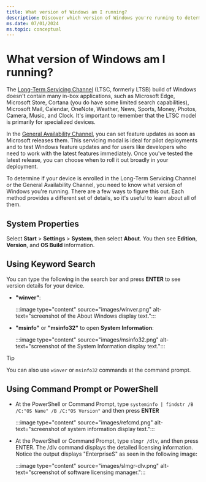 ```yaml
---
title: What version of Windows am I running?
description: Discover which version of Windows you're running to determine whether or not your device is enrolled in the Long-Term Servicing Channel or General Availability Channel.
ms.date: 07/01/2024
ms.topic: conceptual
---
```


# What version of Windows am I running?

The [Long-Term Servicing Channel](/windows/deployment/update/waas-overview#servicing-channels) (LTSC, formerly LTSB) build of Windows doesn't contain many in-box applications, such as Microsoft Edge, Microsoft Store, Cortana (you do have some limited search capabilities), Microsoft Mail, Calendar, OneNote, Weather, News, Sports, Money, Photos, Camera, Music, and Clock. It's important to remember that the LTSC model is primarily for specialized devices.

In the [General Availability Channel](/windows/deployment/update/waas-overview#servicing-channels), you can set feature updates as soon as Microsoft releases them. This servicing modal is ideal for pilot deployments and to test Windows feature updates and for users like developers who need to work with the latest features immediately. Once you've tested the latest release, you can choose when to roll it out broadly in your deployment.

To determine if your device is enrolled in the Long-Term Servicing Channel or the General Availability Channel, you need to know what version of Windows you're running. There are a few ways to figure this out. Each method provides a different set of details, so it's useful to learn about all of them.

## System Properties

Select **Start** > **Settings** > **System**, then select **About**. You then see **Edition**, **Version**, and **OS Build** information.

## Using Keyword Search

You can type the following in the search bar and press **ENTER** to see version details for your device.

- **"winver"**:

    :::image type="content" source="images/winver.png" alt-text="screenshot of the About Windows display text.":::

- **"msinfo"** or **"msinfo32"** to open **System Information**:

    :::image type="content" source="images/msinfo32.png" alt-text="screenshot of the System Information display text.":::

> [!TIP]
> You can also use `winver` or `msinfo32` commands at the command prompt.

## Using Command Prompt or PowerShell

- At the PowerShell or Command Prompt, type `systeminfo | findstr /B /C:"OS Name" /B /C:"OS Version"` and then press **ENTER**

    :::image type="content" source="images/refcmd.png" alt-text="screenshot of system information display text.":::

- At the PowerShell or Command Prompt, type `slmgr /dlv`, and then press ENTER. The /dlv command displays the detailed licensing information. Notice the output displays "EnterpriseS" as seen in the following image:

    :::image type="content" source="images/slmgr-dlv.png" alt-text="screenshot of software licensing manager.":::
